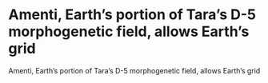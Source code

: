 # Amenti, Earth’s portion of Tara’s D-5 morphogenetic field, allows Earth’s grid

Amenti, Earth’s portion of Tara’s D-5 morphogenetic field, allows Earth’s grid